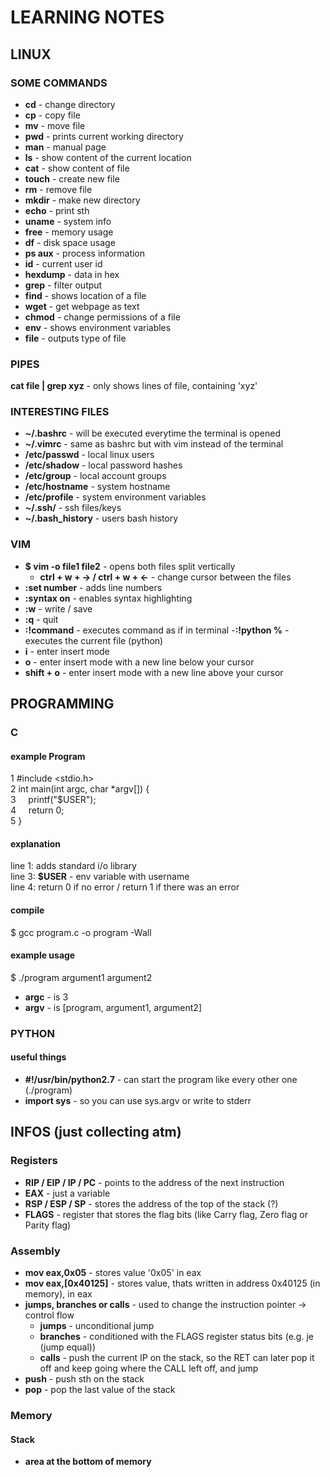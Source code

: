 # LEARNING NOTES

## LINUX

### SOME COMMANDS

- **cd** - change directory
- **cp** - copy file
- **mv** - move file
- **pwd** - prints current working directory
- **man** - manual page
- **ls** - show content of the current location
- **cat** - show content of file
- **touch** - create new file
- **rm** - remove file
- **mkdir** - make new directory
- **echo** - print sth
- **uname** - system info
- **free** - memory usage
- **df** - disk space usage
- **ps aux** - process information
- **id** - current user id
- **hexdump** - data in hex
- **grep** - filter output
- **find** - shows location of a file
- **wget** - get webpage as text
- **chmod** - change permissions of a file
- **env** - shows environment variables
- **file** - outputs type of file

### PIPES

**cat file | grep xyz** - only shows lines of file, containing 'xyz'

### INTERESTING FILES

- **~/.bashrc** - will be executed everytime the terminal is opened
- **~/.vimrc** - same as bashrc but with vim instead of the terminal
- **/etc/passwd** - local linux users
- **/etc/shadow** - local password hashes
- **/etc/group** - local account groups
- **/etc/hostname** - system hostname
- **/etc/profile** - system environment variables
- **~/.ssh/** - ssh files/keys
- **~/.bash_history** - users bash history

### VIM

- **$ vim -o file1 file2** - opens both files split vertically
  - **ctrl + w + -> / ctrl + w + <-** - change cursor between the files
- **:set number** - adds line numbers
- **:syntax on** - enables syntax highlighting
- **:w** - write / save
- **:q** - quit
- **:!command** - executes command as if in terminal
  -**:!python %** - executes the current file (python)
- **i** - enter insert mode
- **o** - enter insert mode with a new line below your cursor
- **shift + o** - enter insert mode with a new line above your cursor

## PROGRAMMING

### C

#### example Program

1 \#include &lt;stdio.h&gt;<br/>
2  int main(int argc, char *argv[]) {<br/>
3  &nbsp;&nbsp;&nbsp;&nbsp;printf("$USER");<br/>
4  &nbsp;&nbsp;&nbsp;&nbsp;return 0;<br/>
5 }

#### explanation

line 1: adds standard i/o library<br/>
line 3: **$USER** - env variable with username<br/>
line 4: return 0 if no error / return 1 if there was an error

#### compile

$ gcc program.c -o program -Wall

#### example usage

$ ./program argument1 argument2

- **argc** - is 3
- **argv** - is \[program, argument1, argument2\]

### PYTHON

#### useful things

- **#!/usr/bin/python2.7** - can start the program like every other one (./program)
- **import sys** - so you can use sys.argv or write to stderr

## INFOS (just collecting atm)

### Registers

- **RIP / EIP / IP / PC** - points to the address of the next instruction
- **EAX** - just a variable
- **RSP / ESP / SP** - stores the address of the top of the stack (?)
- **FLAGS** - register that stores the flag bits (like Carry flag, Zero flag or Parity flag) 

### Assembly

- **mov eax,0x05** - stores value '0x05' in eax
- **mov eax,\[0x40125\]** - stores value, thats written in address 0x40125 (in memory), in eax
- **jumps, branches or calls** - used to change the instruction pointer -> control flow
  - **jumps** - unconditional jump
  - **branches** - conditioned with the FLAGS register status bits (e.g. je (jump equal))
  - **calls** - push the current IP on the stack, so the RET can later pop it off and keep going where the CALL left off, and jump
- **push** - push sth on the stack
- **pop** - pop the last value of the stack
  

### Memory

#### Stack

- **area at the bottom of memory**




